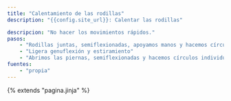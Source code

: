 ```yaml
---
title: "Calentamiento de las rodillas"
description: "{{config.site_url}}: Calentar las rodillas"

descripcion: "No hacer los movimientos rápidos."
pasos:
    - "Rodillas juntas, semiflexionadas, apoyamos manos y hacemos círculos hacia afuera y hacia dentro."
    - "Ligera genuflexión y estiramiento"
    - "Abrimos las piernas, semiflexionadas y hacemos círculos individuales en los dos sentidos"
fuentes:
    - "propia"
---
```

{% extends "pagina.jinja" %}
